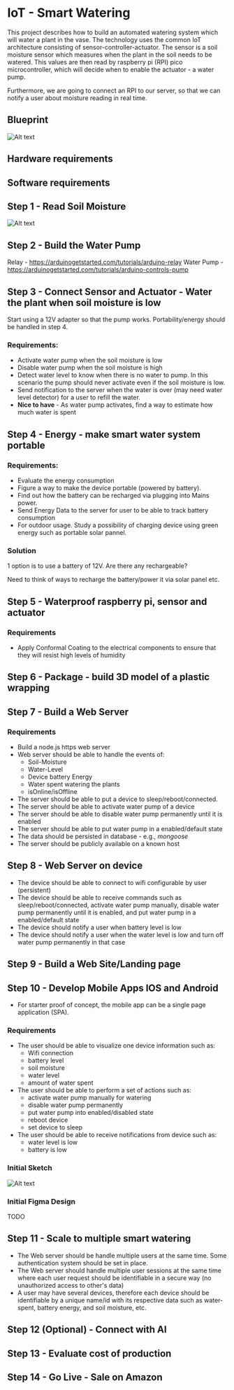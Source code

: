 # IoT - Smart Watering

This project describes how to build an automated watering system which will water a plant in the vase. The technology uses the common IoT architecture consisting of sensor-controller-actuator. The sensor is a soil moisture sensor which measures when the plant in the soil needs to be watered. This values are then read by raspberry pi (RPI) pico microcontroller, which will decide when to enable the actuator - a water pump.

Furthermore, we are going to connect an RPI to our server, so that we can notify a user about moisture reading in real time.

## Blueprint

![Alt text](documentation/blueprint.png)

## Hardware requirements

## Software requirements

## Step 1 - Read Soil Moisture

![Alt text](documentation/soil-moisture-sensor-experience.png)

## Step 2 - Build the Water Pump

Relay - https://arduinogetstarted.com/tutorials/arduino-relay
Water Pump - https://arduinogetstarted.com/tutorials/arduino-controls-pump

## Step 3 - Connect Sensor and Actuator - Water the plant when soil moisture is low

Start using a 12V adapter so that the pump works. Portability/energy should be handled in step 4.

### Requirements:

- Activate water pump when the soil moisture is low
- Disable water pump when the soil moisture is high
- Detect water level to know when there is no water to pump. In this scenario the pump should never activate even if the soil moisture is low.
- Send notification to the server when the water is over (may need water level detector) for a user to refill the water.
- **Nice to have** - As water pump activates, find a way to estimate how much water is spent

## Step 4 - Energy - make smart water system portable

### Requirements:

- Evaluate the energy consumption
- Figure a way to make the device portable (powered by battery).
- Find out how the battery can be recharged via plugging into Mains power.
- Send Energy Data to the server for user to be able to track battery consumption
- For outdoor usage. Study a possibility of charging device using green energy such as portable solar pannel.

### Solution

1 option is to use a battery of 12V. Are there any rechargeable?

Need to think of ways to recharge the battery/power it via solar panel etc.

## Step 5 - Waterproof raspberry pi, sensor and actuator

### Requirements

- Apply Conformal Coating to the electrical components to ensure that they will resist high levels of humidity

## Step 6 - Package - build 3D model of a plastic wrapping

## Step 7 - Build a Web Server

### Requirements

- Build a node.js https web server
- Web server should be able to handle the events of:
  - Soil-Moisture
  - Water-Level
  - Device battery Energy
  - Water spent watering the plants
  - isOnline/isOffline
- The server should be able to put a device to sleep/reboot/connected.
- The server should be able to activate water pump of a device
- The server should be able to disable water pump permanently until it is enabled
- The server should be able to put water pump in a enabled/default state
- The data should be persisted in database - e.g., _mongoose_
- The server should be publicly available on a known host

## Step 8 - Web Server on device

- The device should be able to connect to wifi configurable by user (persistent)
- The device should be able to receive commands such as sleep/reboot/connected, activate water pump manually, disable water pump permanently until it is enabled, and put water pump in a enabled/default state
- The device should notify a user when battery level is low
- The device should notify a user when the water level is low and turn off water pump permanently in that case

## Step 9 - Build a Web Site/Landing page

## Step 10 - Develop Mobile Apps IOS and Android

- For starter proof of concept, the mobile app can be a single page application (SPA).

### Requirements

- The user should be able to visualize one device information such as:
  - Wifi connection
  - battery level
  - soil moisture
  - water level
  - amount of water spent
- The user should be able to perform a set of actions such as:
  - activate water pump manually for watering
  - disable water pump permanently
  - put water pump into enabled/disabled state
  - reboot device
  - set device to sleep
- The user should be able to receive notifications from device such as:
  - water level is low
  - battery is low

### Initial Sketch

![Alt text](documentation/mobile-app-sketch.png)

### Initial Figma Design

TODO

## Step 11 - Scale to multiple smart watering

- The Web server should be handle multiple users at the same time. Some authentication system should be set in place.
- The Web server should handle multiple user sessions at the same time where each user request should be identifiable in a secure way (no unauthorized access to other's data)
- A user may have several devices, therefore each device should be identifiable by a unique name/id with its respective data such as water-spent, battery energy, and soil moisture, etc.

## Step 12 (Optional) - Connect with AI

## Step 13 - Evaluate cost of production

## Step 14 - Go Live - Sale on Amazon
